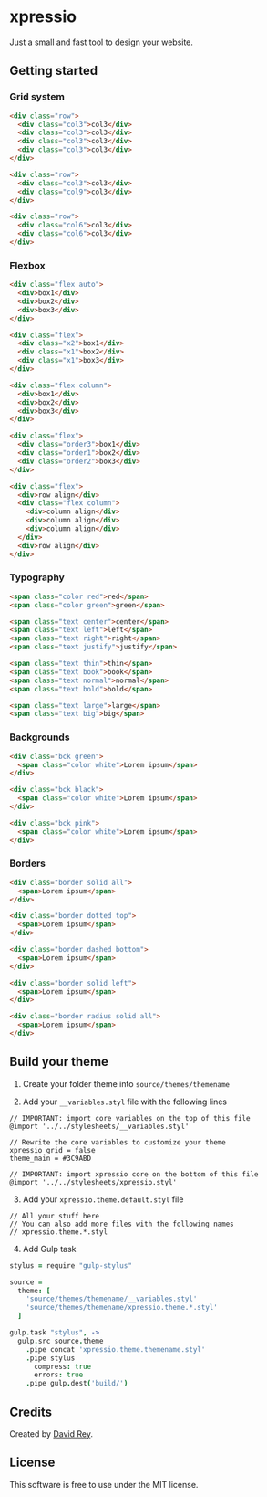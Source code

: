 # xpressio
Just a small and fast tool to design your website.

## Getting started

### Grid system
```html
<div class="row">
  <div class="col3">col3</div>
  <div class="col3">col3</div>
  <div class="col3">col3</div>
  <div class="col3">col3</div>
</div>

<div class="row">
  <div class="col3">col3</div>
  <div class="col9">col3</div>
</div>

<div class="row">
  <div class="col6">col3</div>
  <div class="col6">col3</div>
</div>
```

### Flexbox
```html
<div class="flex auto">
  <div>box1</div>
  <div>box2</div>
  <div>box3</div>
</div>
```

```html
<div class="flex">
  <div class="x2">box1</div>
  <div class="x1">box2</div>
  <div class="x1">box3</div>
</div>
```

```html
<div class="flex column">
  <div>box1</div>
  <div>box2</div>
  <div>box3</div>
</div>
```

```html
<div class="flex">
  <div class="order3">box1</div>
  <div class="order1">box2</div>
  <div class="order2">box3</div>
</div>
```

```html
<div class="flex">
  <div>row align</div>
  <div class="flex column">
    <div>column align</div>
    <div>column align</div>
    <div>column align</div>
  </div>
  <div>row align</div>
</div>
```

### Typography
```html
<span class="color red">red</span>
<span class="color green">green</span>
```

```html
<span class="text center">center</span>
<span class="text left">left</span>
<span class="text right">right</span>
<span class="text justify">justify</span>
```

```html
<span class="text thin">thin</span>
<span class="text book">book</span>
<span class="text normal">normal</span>
<span class="text bold">bold</span>

<span class="text large">large</span>
<span class="text big">big</span>
```

### Backgrounds
```html
<div class="bck green">
  <span class="color white">Lorem ipsum</span>
</div>

<div class="bck black">
  <span class="color white">Lorem ipsum</span>
</div>

<div class="bck pink">
  <span class="color white">Lorem ipsum</span>
</div>
```

### Borders
```html
<div class="border solid all">
  <span>Lorem ipsum</span>
</div>

<div class="border dotted top">
  <span>Lorem ipsum</span>
</div>

<div class="border dashed bottom">
  <span>Lorem ipsum</span>
</div>

<div class="border solid left">
  <span>Lorem ipsum</span>
</div>

<div class="border radius solid all">
  <span>Lorem ipsum</span>
</div>
```

## Build your theme
1. Create your folder theme into `source/themes/themename`

2. Add your `__variables.styl` file with the following lines

  ```stylus
  // IMPORTANT: import core variables on the top of this file
  @import '../../stylesheets/__variables.styl'

  // Rewrite the core variables to customize your theme
  xpressio_grid = false
  theme_main = #3C9ABD

  // IMPORTANT: import xpressio core on the bottom of this file
  @import '../../stylesheets/xpressio.styl'
  ```

3. Add your `xpressio.theme.default.styl` file

  ```stylus
  // All your stuff here
  // You can also add more files with the following names
  // xpressio.theme.*.styl
  ```

4. Add Gulp task

  ```coffeescript
  stylus = require "gulp-stylus"

  source =
    theme: [
      'source/themes/themename/__variables.styl'
      'source/themes/themename/xpressio.theme.*.styl'
    ]

  gulp.task "stylus", ->
    gulp.src source.theme
      .pipe concat 'xpressio.theme.themename.styl'
      .pipe stylus
        compress: true
        errors: true
      .pipe gulp.dest('build/')
  ```

## Credits
Created by [David Rey](http://twitter.com/dreyacosta).

## License
This software is free to use under the MIT license.